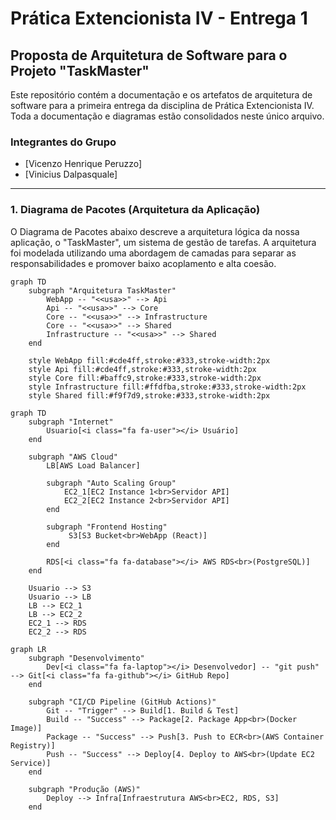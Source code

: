 # Prática Extencionista IV - Entrega 1
## Proposta de Arquitetura de Software para o Projeto "TaskMaster"

Este repositório contém a documentação e os artefatos de arquitetura de software para a primeira entrega da disciplina de Prática Extencionista IV. Toda a documentação e diagramas estão consolidados neste único arquivo.

### Integrantes do Grupo

* [Vicenzo Henrique Peruzzo]
* [Vinicius Dalpasquale]

---

### 1. Diagrama de Pacotes (Arquitetura da Aplicação)

O Diagrama de Pacotes abaixo descreve a arquitetura lógica da nossa aplicação, o "TaskMaster", um sistema de gestão de tarefas. A arquitetura foi modelada utilizando uma abordagem de camadas para separar as responsabilidades e promover baixo acoplamento e alta coesão.

```mermaid
graph TD
    subgraph "Arquitetura TaskMaster"
        WebApp -- "<<usa>>" --> Api
        Api -- "<<usa>>" --> Core
        Core -- "<<usa>>" --> Infrastructure
        Core -- "<<usa>>" --> Shared
        Infrastructure -- "<<usa>>" --> Shared
    end

    style WebApp fill:#cde4ff,stroke:#333,stroke-width:2px
    style Api fill:#cde4ff,stroke:#333,stroke-width:2px
    style Core fill:#baffc9,stroke:#333,stroke-width:2px
    style Infrastructure fill:#ffdfba,stroke:#333,stroke-width:2px
    style Shared fill:#f9f7d9,stroke:#333,stroke-width:2px

graph TD
    subgraph "Internet"
        Usuario[<i class="fa fa-user"></i> Usuário]
    end

    subgraph "AWS Cloud"
        LB[AWS Load Balancer]

        subgraph "Auto Scaling Group"
            EC2_1[EC2 Instance 1<br>Servidor API]
            EC2_2[EC2 Instance 2<br>Servidor API]
        end

        subgraph "Frontend Hosting"
             S3[S3 Bucket<br>WebApp (React)]
        end

        RDS[<i class="fa fa-database"></i> AWS RDS<br>(PostgreSQL)]
    end

    Usuario --> S3
    Usuario --> LB
    LB --> EC2_1
    LB --> EC2_2
    EC2_1 --> RDS
    EC2_2 --> RDS

graph LR
    subgraph "Desenvolvimento"
        Dev[<i class="fa fa-laptop"></i> Desenvolvedor] -- "git push" --> Git[<i class="fa fa-github"></i> GitHub Repo]
    end

    subgraph "CI/CD Pipeline (GitHub Actions)"
        Git -- "Trigger" --> Build[1. Build & Test]
        Build -- "Success" --> Package[2. Package App<br>(Docker Image)]
        Package -- "Success" --> Push[3. Push to ECR<br>(AWS Container Registry)]
        Push -- "Success" --> Deploy[4. Deploy to AWS<br>(Update EC2 Service)]
    end

    subgraph "Produção (AWS)"
        Deploy --> Infra[Infraestrutura AWS<br>EC2, RDS, S3]
    end

